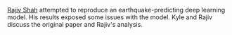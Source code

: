 [Rajiv Shah](https://twitter.com/rajcs4) attempted to reproduce an earthquake-predicting deep learning model.  His results exposed some issues with the model.  Kyle and Rajiv discuss the original paper and Rajiv's analysis.
